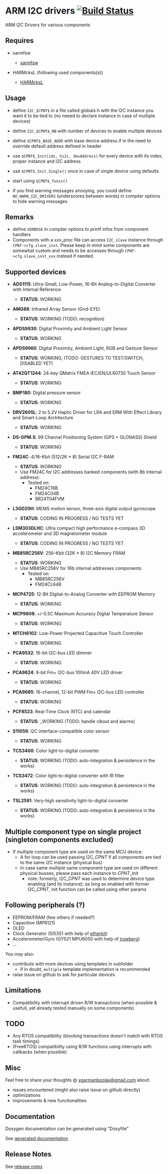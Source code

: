 # ARM I2C drivers [![Build Status](https://travis-ci.com/SMFSW/arm_i2c_drivers.svg?branch=master)](https://travis-ci.com/SMFSW/arm_i2c_drivers)

ARM I2C Drivers for various components

## Requires

- sarmfsw
  - [sarmfsw](https://github.com/SMFSW/sarmfsw)

- HARMcksL (following used components(s))
  - [HARMcksL](https://github.com/SMFSW/HARMcksL)

## Usage

- define `I2C_$CPNT$` in a file called globals.h with the I2C instance you want it to be tied to (no neeed to declare instance in case of multiple devices)
- define `I2C_$CPNT$_NB` with number of devices to enable multiple devices
- define `$CPNT$_BASE_ADDR` with base device address if in the need to override default address defined in header
- use `$CPNT$_Init(idx, hi2c, devAddress)` for every device with its index, proper instance and I2C address
- use `$CPNT$_Init_Single()` once in case of single device using defaults
- start using `$CPNT$_funcs()`

- if you find warning messages annoying, you could define `NO_WARN_I2C_DRIVERS` (underscores between words) in compiler options to hide warning messages

## Remarks

- define `VERBOSE` in compiler options to printf infos from component handlers
- Components with a xxx_proc file can access `I2C_slave` instance through `CPNT->cfg.slave_inst`.
Please keep in mind some components are somewhat custom and needs to be accesses through `CPNT->cfg.slave_inst_xxx` instead if needed.

## Supported devices

- **ADS1115**: Ultra-Small, Low-Power, 16-Bit Analog-to-Digital Converter with Internal Reference
  - **STATUS**: WORKING

- **AMG88**: Infrared Array Sensor (Grid-EYE)
  - **STATUS**: WORKING (TODO: recognition)

- **APDS9930**: Digital Proximity and Ambient Light Sensor
  - **STATUS**: WORKING

- **APDS9960**: Digital Proximity, Ambient Light, RGB and Gesture Sensor
  - **STATUS**: WORKING, (TODO: GESTURES TO TEST/SWITCH, DISABLED YET)

- **AT42QT1244**: 24-key QMatrix FMEA IEC/EN/UL60730 Touch Sensor
  - **STATUS**: WORKING

- **BMP180**: Digital pressure sensor
  - **STATUS**: WORKING

- **DRV2605L**: 2 to 5.2V Haptic Driver for LRA and ERM With Effect Library and Smart-Loop Architecture
  - **STATUS**: WORKING

- **DS-GPM.S**: 99 Channel Positioning System (GPS + GLONASS) Shield
  - **STATUS**: WORKING

- **FM24C**: 4/16-Kbit (512/2K * 8) Serial I2C F-RAM
  - **STATUS**: WORKING
  - Use FM24C for I2C addresses banked components (with 8b internal address):
    - Tested on:
      - FM24C16B
      - FM24C04B
      - BR24T04FVM

- **L3GD20H**: MEMS motion sensor, three-axis digital output gyroscope
  - **STATUS**: CODING IN PROGRESS / NO TESTS YET

- **LSM303DLHC**: Ultra compact high performance e-compass 3D accelerometer and 3D magnetometer module
  - **STATUS**: CODING IN PROGRESS / NO TESTS YET

- **MB85RC256V**: 256-Kbit (32K * 8) I2C Memory FRAM
  - **STATUS**: WORKING
  - Use MB85RC256V for 16b internal addresses components:
    - Tested on:
      - MB85RC256V
      - FM24CL64B

- **MCP4725**: 12-Bit Digital-to-Analog Converter with EEPROM Memory
  - **STATUS**: WORKING

- **MCP9808**: +/-0.5C Maximum Accuracy Digital Temperature Sensor
  - **STATUS**: WORKING

- **MTCH6102**: Low-Power Projected Capacitive Touch Controller
  - **STATUS**: WORKING

- **PCA9532**: 16-bit I2C-bus LED dimmer
  - **STATUS**: WORKING

- **PCA9624**: 8-bit Fm+ I2C-bus 100mA 40V LED driver
  - **STATUS**: WORKING

- **PCA9685**: 16-channel, 12-bit PWM Fm+ I2C-bus LED controller
  - **STATUS**: WORKING

- **PCF8523**: Real-Time Clock (RTC) and calendar
  - **STATUS**: _WORKING (TODO: handle clkout and alarms)

- **S11059**: I2C interface-compatible color sensor
  - **STATUS**: WORKING

- **TCS3400**: Color light-to-digital converter
  - **STATUS**: WORKING (TODO: auto-integration & persistence in the works)

- **TCS3472**: Color light-to-digital converter with IR filter
  - **STATUS**: WORKING (TODO: auto-integration & persistence in the works)

- **TSL2591**: Very-high sensitivity light-to-digital converter
  - **STATUS**: WORKING (TODO: auto-integration & persistence in the works)

## Multiple component type on single project (singleton components excluded)

- If multiple component type are used on the same MCU device:
	- A for loop can be used passing I2C_$CPNT$ if all components are tied to the same i2C instance (physical bus)
	- In case same multiple same component type are used on different physical busses, please pass each instance to $CPNT$_Init
		- note: formerly, I2C_$CPNT$ was used to determine device type enabling (and its instance); as long as enabled with former I2C_$CPNT$, init function can be called using other params

## Following peripherals (?)

- EEPROM/FRAM (few others if needed?)
- Capacitive (MPR121)
- OLED
- Clock Generator (SI5351 with help of [etherkit](https://github.com/etherkit/Si5351Arduino))
- Accelerometer/Gyro (GY521 MPU6050 with help of [jrowberg](https://github.com/jrowberg/i2cdevlib/))
- ...

You may also:

- contribute with more devices using templates in subfolder
  - if in doubt, `multiple` template implementation is recommended
- raise issue on github to ask for particular devices

## Limitations

- Compatibility with interrupt driven R/W transactions (when possible & usefull, yet already tested manually on some components)

## TODO

- Any RTOS compatibility (blocking transactions doesn't match with RTOS task timings) 
- (FreeRTOS) compatibility using R/W functions using interrupts with callbacks (when possible)

## Misc

Feel free to share your thoughts @ xgarmanboziax@gmail.com about:

- issues encountered (might also raise issue on github directly)
- optimizations
- improvements & new functionalities

## Documentation

Doxygen documentation can be generated using "Doxyfile"

See [generated documentation](https://smfsw.github.io/arm_i2c_drivers/)

## Release Notes

See [release notes](ReleaseNotes.md)
